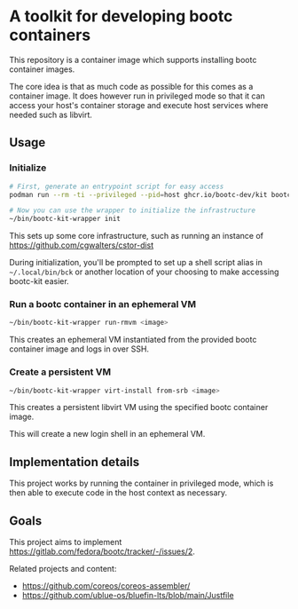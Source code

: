 # A toolkit for developing bootc containers

This repository is a container image which supports
installing bootc container images.

The core idea is that as much code as possible for this
comes as a container image. It does however run in
privileged mode so that it can access your host's
container storage and execute host services
where needed such as libvirt.

## Usage

### Initialize

```bash
# First, generate an entrypoint script for easy access
podman run --rm -ti --privileged --pid=host ghcr.io/bootc-dev/kit bootc-kit entrypoint --output ~/bin/bootc-kit-wrapper

# Now you can use the wrapper to initialize the infrastructure
~/bin/bootc-kit-wrapper init
```

This sets up some core infrastructure, such as running an instance of
https://github.com/cgwalters/cstor-dist

During initialization, you'll be prompted to set up a shell script alias in
`~/.local/bin/bck` or another location of your choosing to make accessing
bootc-kit easier.

### Run a bootc container in an ephemeral VM

```bash
~/bin/bootc-kit-wrapper run-rmvm <image>
```

This creates an ephemeral VM instantiated from the provided bootc container
image and logs in over SSH.

### Create a persistent VM

```bash
~/bin/bootc-kit-wrapper virt-install from-srb <image>
```

This creates a persistent libvirt VM using the specified bootc container image.

This will create a new login shell in an ephemeral VM.

## Implementation details

This project works by running the container in privileged
mode, which is then able to execute code in the host
context as necessary.

## Goals

This project aims to implement
<https://gitlab.com/fedora/bootc/tracker/-/issues/2>.

Related projects and content:

- https://github.com/coreos/coreos-assembler/
- https://github.com/ublue-os/bluefin-lts/blob/main/Justfile